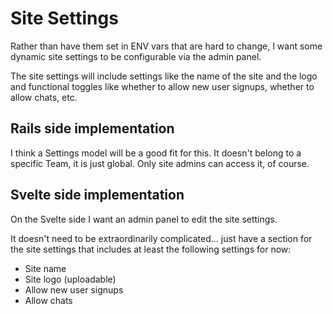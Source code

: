 # Site Settings

Rather than have them set in ENV vars that are hard to change, I want some dynamic site settings to be configurable via the admin panel.

The site settings will include settings like the name of the site and the logo and functional toggles like whether to allow new user signups, whether to allow chats, etc.

## Rails side implementation

I think a Settings model will be a good fit for this. It doesn't belong to a specific Team, it is just global. Only site admins can access it, of course.

## Svelte side implementation

On the Svelte side I want an admin panel to edit the site settings.

It doesn't need to be extraordinarily complicated... just have a section for the site settings that includes at least the following settings for now:

- Site name
- Site logo (uploadable)
- Allow new user signups
- Allow chats
